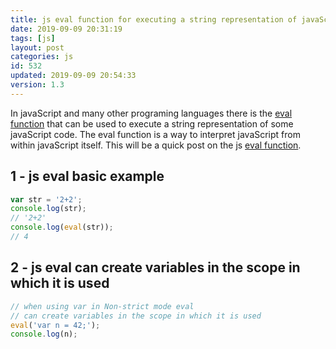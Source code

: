 ```yaml
---
title: js eval function for executing a string representation of javaScript
date: 2019-09-09 20:31:19
tags: [js]
layout: post
categories: js
id: 532
updated: 2019-09-09 20:54:33
version: 1.3
---
```


In javaScript and many other programing languages there is the [eval function](https://en.wikipedia.org/wiki/Eval) that can be used to execute a string representation of some javaScript code. The eval function is a way to interpret javaScript from within javaScript itself. This will be a quick post on the js [eval function](https://developer.mozilla.org/en-US/docs/Web/JavaScript/Reference/Global_Objects/eval).

<!-- more -->

## 1 - js eval basic example

```js
var str = '2+2';
console.log(str);
// '2+2'
console.log(eval(str));
// 4
```

## 2 - js eval can create variables in the scope in which it is used

```js
// when using var in Non-strict mode eval
// can create variables in the scope in which it is used
eval('var n = 42;');
console.log(n);
```